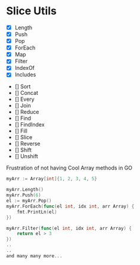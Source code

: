# Slice Utils
- [x] Length
- [x] Push
- [x] Pop
- [x] ForEach
- [x] Map
- [x] Filter
- [x] IndexOf
- [x] Includes
- [] Sort
- [] Concat
- [] Every
- [] Join
- [] Reduce
- [] Find
- [] FindIndex
- [] Fill
- [] Slice
- [] Reverse
- [] Shift
- [] Unshift


Frustration of not having Cool Array methods in GO

```go
myArr := Array[int]{1, 2, 3, 4, 5}

myArr.Length()
myArr.Push(6)
el := myArr.Pop()
myArr.ForEach(func(el int, idx int, arr Array) {
    fmt.PrintLn(el)
})

myArr.Filter(func(el int, idx int, arr Array) {
    return el > 3
})
..
..
and many many more...
```